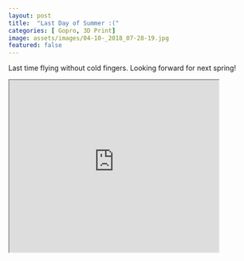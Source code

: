 ```yaml
---
layout: post
title:  "Last Day of Summer :("
categories: [ Gopro, 3D Print]
image: assets/images/04-10-_2018_07-28-19.jpg
featured: false
---
```

Last time flying without cold fingers.
Looking forward for next spring!

<iframe width="420" height="345" src="https://www.youtube.com/embed/gA2M-cIA2TA?rel=0&showinfo=0">
</iframe>
